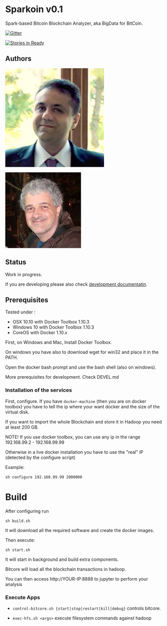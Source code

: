 #  Sparkoin v0.1

Spark-based Bitcoin Blockchain Analyzer, aka BigData for BitCoin.

[![Gitter](https://badges.gitter.im/sciabarra/Sparkoin.svg)](https://gitter.im/sciabarra/Sparkoin?utm_source=badge&utm_medium=badge&utm_campaign=pr-badge)

[![Stories in Ready](https://badge.waffle.io/sciabarra/Sparkoin.png?label=ready&title=Ready)](http://waffle.io/sciabarra/Sparkoin)

## Authors

[![Michele Sciabarra](https://raw.githubusercontent.com/sciabarra/Sparkoin/master/msciab.jpg)](http://www.linkedin.com/in/msciab "Michele Sciabarra")

[![Alessandro Mongelli](https://raw.githubusercontent.com/sciabarra/Sparkoin/master/ale.jpg)](http://www.linkedin.com/in/alessandromongelli "Alessandro Mongelli")

## Status

Work in progress.

If you are developing please also check  [development documentatin](DEVEL.md).

## Prerequisites

Tested under :

- OSX 10.10  with Docker Toolbox 1.10.3
- Windows 10 with Docker Toolbox 1.10.3
- CoreOS with Docker 1.10.x

First, on Windows and Mac, Install Docker Toolbox.

On windows you have also to download wget for win32 and place it in the PATH.

Open the docker bash prompt and use the bash shell (also on windows).

More prerequisites for development. Check DEVEL.md

### Installation of the services

First, configure. If you have `docker-machine` (then you are on docker toolbox) you have to tell the ip where your want docker and the size of the virtual disk. 

If you want to import the whole Blockchain and store it in Hadoop you need at least 200 GB.

NOTE! If you use docker toolbox, you can use any ip in the range 192.168.99.2 - 192.168.99.99

Otherwise in a live docker installation you have to use the "real" IP (detected by the configure script)

Example:

```
sh configure 192.168.99.99 2000000
```

# Build

After configuring run

```
sh build.sh
```

It will download all the required software and create the docker images.

Then execute:

```
sh start.sh 
```

It will start in background and build extra components.

Bitcore will load all the blockchain transactions in hadoop.

You can then access http://YOUR-IP:8888 to jupyter to perform your analysis

### Execute Apps

- `control-bitcore.sh {start|stop|restart|kill|debug}` controls bitcore.

- `exec-hfs.sh <args>` execute filesystem commands against hadoop

